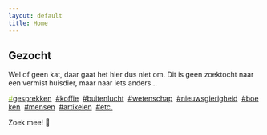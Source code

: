 ```yaml
---
layout: default
title: Home
---
```


<section>
<h1>Gezocht</h1>
<p>Wel of geen kat, daar gaat het hier dus niet om. Dit is geen zoektocht naar een vermist huisdier, maar naar <span class="nowrap">iets&nbsp;anders<span class="dots">...</span></span></p>

<p>
  <a href="#"><span style="color:#99c72e;">#</span>gesprekken</a>&nbsp;&nbsp;<a href="#">#koffie</a>&nbsp;&nbsp;<a href="#">#buitenlucht</a>&nbsp;&nbsp;<a href="#">#wetenschap</a>&nbsp;&nbsp;<a href="#">#nieuwsgierigheid</a>&nbsp;&nbsp;<a href="#">#boeken</a>&nbsp;&nbsp;<a href="#">#mensen</a>&nbsp;&nbsp;<a href="#">#artikelen</a>&nbsp;&nbsp;<a href="#">#etc.</a> 
  </p>

<p>Zoek mee!&nbsp;<span class="noshadow">&#129488;</span></p>
</section>

<div class="bottom">
  <div class="main-cat"></div>
  <div class="little-cat">
    <img src="{{ '/assets/images/little-cat.svg' | relative_url }}" alt="">
  </div> 
</div>
